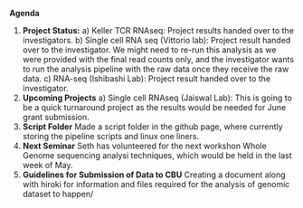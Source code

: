 **Agenda**
1. **Project Status:**
a) Keller TCR RNAseq: Project results handed over to the investigators. 
b) Single cell RNA seq (Vittorio lab): Project result handed over to the investigator. We might need to re-run this analysis as we were provided with the final read counts only, and the investigator wants to run the analysis pipeline with the raw data once they receive the raw data.
c) RNA-seq (Ishibashi Lab): Project result handed over to the investigator.
2. **Upcoming Projects**
a) Single cell RNAseq (Jaiswal Lab): This is going to be a quick turnaround project as the results would be needed for June grant submission.
3. **Script Folder**
Made a script folder in the github page, where currently storing the pipeline scripts and linux one liners.
4. **Next Seminar**
Seth has volunteered for the next workshon Whole Genome sequencing analysi techniques, which would be held in the last week of May.
5. **Guidelines for Submission of Data to CBU**
Creating a document along with hiroki for information and files required for the analysis of genomic dataset to happen/

